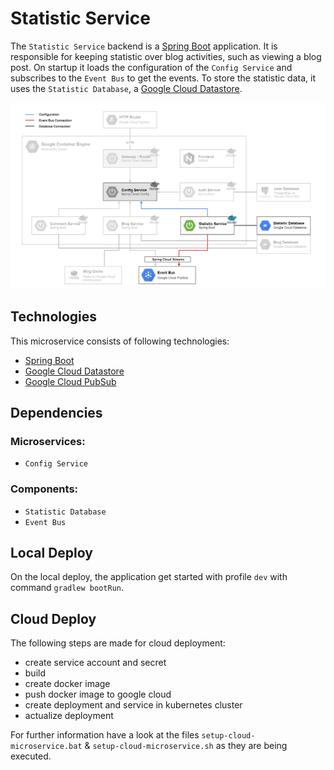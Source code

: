 # Statistic Service

The `Statistic Service` backend is a [Spring Boot](https://spring.io/projects/spring-boot) application. It is responsible for keeping statistic over blog activities, such as viewing a blog post.
On startup it loads the configuration of the `Config Service` and subscribes to the `Event Bus` to get the events.
To store the statistic data, it uses the `Statistic Database`, a [Google Cloud Datastore](https://cloud.google.com/datastore/).

![Statistic Service Deployment](../_resources/deployment_statistic.png)

## Technologies

This microservice consists of following technologies:
* [Spring Boot](https://spring.io/projects/spring-boot)
* [Google Cloud Datastore](https://cloud.google.com/datastore/)
* [Google Cloud PubSub](https://cloud.google.com/pubsub/)

## Dependencies

### Microservices:

* `Config Service`

### Components:

* `Statistic Database`
* `Event Bus`

## Local Deploy

On the local deploy, the application get started with profile `dev` with command `gradlew bootRun`.

## Cloud Deploy

The following steps are made for cloud deployment:
* create service account and secret
* build
* create docker image
* push docker image to google cloud
* create deployment and service in kubernetes cluster
* actualize deployment

For further information have a look at the files `setup-cloud-microservice.bat` & `setup-cloud-microservice.sh` as they are being executed.
